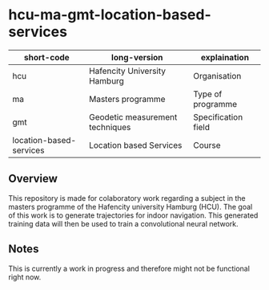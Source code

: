 # hcu-ma-gmt-location-based-services

|short-code|long-version|explaination|
|---|---|---|
|hcu|Hafencity University Hamburg|Organisation|
|ma|Masters programme|Type of programme|
|gmt|Geodetic measurement techniques|Specification field|
|location-based-services|Location based Services|Course|

## Overview

This repository is made for colaboratory work regarding a subject in the masters programme of the Hafencity university Hamburg (HCU). The goal of this work is to generate trajectories for indoor navigation. This generated training data will then be used to train a convolutional neural network.

## Notes

This is currently a work in progress and therefore might not be functional right now.